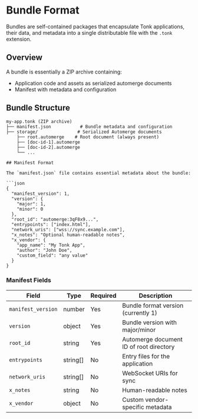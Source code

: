 # Bundle Format

Bundles are self-contained packages that encapsulate Tonk applications, their data, and metadata
into a single distributable file with the `.tonk` extension.

## Overview

A bundle is essentially a ZIP archive containing:

- Application code and assets as serialized automerge documents
- Manifest with metadata and configuration

## Bundle Structure

````
my-app.tonk (ZIP archive)
├── manifest.json           # Bundle metadata and configuration
├── storage/               # Serialized Automerge documents
    ├── root.automerge    # Root document (always present)
    ├── [doc-id-1].automerge
    ├── [doc-id-2].automerge
    └── ...

## Manifest Format

The `manifest.json` file contains essential metadata about the bundle:

```json
{
  "manifest_version": 1,
  "version": {
    "major": 1,
    "minor": 0
  },
  "root_id": "automerge:3qF8x9...",
  "entrypoints": ["index.html"],
  "network_uris": ["wss://sync.example.com"],
  "x_notes": "Optional human-readable notes",
  "x_vendor": {
    "app_name": "My Tonk App",
    "author": "John Doe",
    "custom_field": "any value"
  }
}
````

### Manifest Fields

| Field              | Type     | Required | Description                             |
| ------------------ | -------- | -------- | --------------------------------------- |
| `manifest_version` | number   | Yes      | Bundle format version (currently 1)     |
| `version`          | object   | Yes      | Bundle version with major/minor         |
| `root_id`          | string   | Yes      | Automerge document ID of root directory |
| `entrypoints`      | string[] | No       | Entry files for the application         |
| `network_uris`     | string[] | No       | WebSocket URIs for sync                 |
| `x_notes`          | string   | No       | Human-readable notes                    |
| `x_vendor`         | object   | No       | Custom vendor-specific metadata         |
